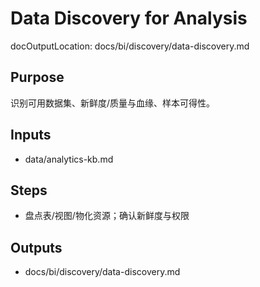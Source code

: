 # Data Discovery for Analysis

docOutputLocation: docs/bi/discovery/data-discovery.md

## Purpose

识别可用数据集、新鲜度/质量与血缘、样本可得性。

## Inputs

- data/analytics-kb.md

## Steps

- 盘点表/视图/物化资源；确认新鲜度与权限

## Outputs

- docs/bi/discovery/data-discovery.md
